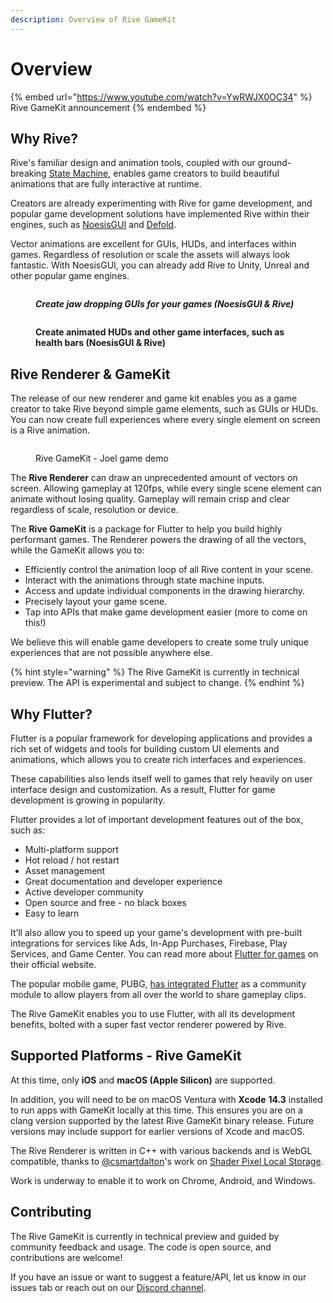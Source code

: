 ```yaml
---
description: Overview of Rive GameKit
---
```


# Overview

{% embed url="https://www.youtube.com/watch?v=YwRWJX0OC34" %}
Rive GameKit announcement
{% endembed %}

## Why Rive?

Rive's familiar design and animation tools, coupled with our ground-breaking [State Machine](https://help.rive.app/editor/state-machine), enables game creators to build beautiful animations that are fully interactive at runtime.

Creators are already experimenting with Rive for game development, and popular game development solutions have implemented Rive within their engines, such as [NoesisGUI](https://rive.app/use-cases/rive-noesis) and [Defold](https://defold.com/extension-rive/).

Vector animations are excellent for GUIs, HUDs, and interfaces within games. Regardless of resolution or scale the assets will always look fantastic. With NoesisGUI, you can already add Rive to Unity, Unreal and other popular game engines.

<figure><img src="../.gitbook/assets/rive-noesis-cats.gif" alt=""><figcaption><p><em><strong>Create jaw dropping GUIs for your games (NoesisGUI &#x26; Rive)</strong></em></p></figcaption></figure>

<figure><img src="../.gitbook/assets/rive-noesis-unity.gif" alt=""><figcaption><p><strong>Create animated HUDs and other game interfaces, such as health bars (NoesisGUI &#x26; Rive)</strong></p></figcaption></figure>

## **Rive Renderer & GameKit**

The release of our new renderer and game kit enables you as a game creator to take Rive beyond simple game elements, such as GUIs or HUDs. You can now create full experiences where every single element on screen is a Rive animation.

<figure><img src="../.gitbook/assets/rive-gamekit-joel-demo.gif" alt=""><figcaption><p>Rive GameKit - Joel game demo</p></figcaption></figure>

The **Rive Renderer** can draw an unprecedented amount of vectors on screen. Allowing gameplay at 120fps, while every single scene element can animate without losing quality. Gameplay will remain crisp and clear regardless of scale, resolution or device.

The **Rive GameKit** is a package for Flutter to help you build highly performant games. The Renderer powers the drawing of all the vectors, while the GameKit allows you to:

* Efficiently control the animation loop of all Rive content in your scene.
* Interact with the animations through state machine inputs.
* Access and update individual components in the drawing hierarchy.
* Precisely layout your game scene.
* Tap into APIs that make game development easier (more to come on this!)

We believe this will enable game developers to create some truly unique experiences that are not possible anywhere else.

{% hint style="warning" %}
The Rive GameKit is currently in technical preview. The API is experimental and subject to change.
{% endhint %}

## Why Flutter?

Flutter is a popular framework for developing applications and provides a rich set of widgets and tools for building custom UI elements and animations, which allows you to create rich interfaces and experiences.

These capabilities also lends itself well to games that rely heavily on user interface design and customization. As a result, Flutter for game development is growing in popularity.

Flutter provides a lot of important development features out of the box, such as:

* Multi-platform support
* Hot reload / hot restart
* Asset management
* Great documentation and developer experience
* Active developer community
* Open source and free - no black boxes
* Easy to learn

It’ll also allow you to speed up your game's development with pre-built integrations for services like Ads, In-App Purchases, Firebase, Play Services, and Game Center. You can read more about [Flutter for games](https://flutter.dev/games) on their official website.

The popular mobile game, PUBG, [has integrated Flutter](https://flutter.dev/showcase/pubg-mobile) as a community module to allow players from all over the world to share gameplay clips.

The Rive GameKit enables you to use Flutter, with all its development benefits, bolted with a super fast vector renderer powered by Rive.

## Supported Platforms - Rive GameKit

At this time, only **iOS** and **macOS (Apple Silicon)** are supported.

In addition, you will need to be on macOS Ventura with **Xcode** **14.3** installed to run apps with GameKit locally at this time. This ensures you are on a clang version supported by the latest Rive GameKit binary release. Future versions may include support for earlier versions of Xcode and macOS.&#x20;

The Rive Renderer is written in C++ with various backends and is WebGL compatible, thanks to [@csmartdalton](https://twitter.com/csmartdalton)'s work on [Shader Pixel Local Storage](https://registry.khronos.org/webgl/extensions/WEBGL\_shader\_pixel\_local\_storage/).

Work is underway to enable it to work on Chrome, Android, and Windows.

## Contributing

The Rive GameKit is currently in technical preview and guided by community feedback and usage. The code is open source, and contributions are welcome!

If you have an issue or want to suggest a feature/API, let us know in our issues tab or reach out on our [Discord channel](https://discord.com/invite/FGjmaTr).
